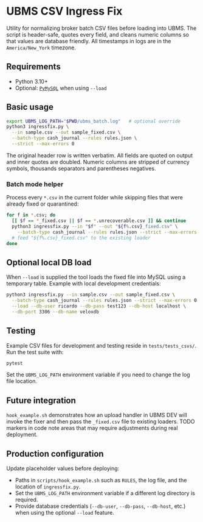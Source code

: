 # UBMS CSV Ingress Fix

Utility for normalizing broker batch CSV files before loading into UBMS. The
script is header-safe, quotes every field, and cleans numeric columns so that
values are database friendly.  All timestamps in logs are in the
`America/New_York` timezone.

## Requirements
* Python 3.10+
* Optional: [`PyMySQL`](https://pymysql.readthedocs.io/) when using `--load`

## Basic usage
```bash
export UBMS_LOG_PATH="$PWD/ubms_batch.log"   # optional override
python3 ingressfix.py \
  --in sample.csv --out sample_fixed.csv \
  --batch-type cash_journal --rules rules.json \
  --strict --max-errors 0
```

The original header row is written verbatim.  All fields are quoted on output
and inner quotes are doubled.  Numeric columns are stripped of currency symbols,
thousands separators and parentheses negatives.

### Batch mode helper
Process every `*.csv` in the current folder while skipping files that were
already fixed or quarantined:

```bash
for f in *.csv; do
  [[ $f == *_fixed.csv || $f == *.unrecoverable.csv ]] && continue
  python3 ingressfix.py --in "$f" --out "${f%.csv}_fixed.csv" \
    --batch-type cash_journal --rules rules.json --strict --max-errors 0
  # feed "${f%.csv}_fixed.csv" to the existing loader
done
```

## Optional local DB load
When `--load` is supplied the tool loads the fixed file into MySQL using a
temporary table.  Example with local development credentials:

```bash
python3 ingressfix.py --in sample.csv --out sample_fixed.csv \
  --batch-type cash_journal --rules rules.json --strict --max-errors 0 \
  --load --db-user ricardo --db-pass test123 --db-host localhost \
  --db-port 3306 --db-name veloxdb
```

## Testing

Example CSV files for development and testing reside in `tests/tests_csvs/`.
Run the test suite with:

```bash
pytest
```

Set the `UBMS_LOG_PATH` environment variable if you need to change the log file
location.

## Future integration
`hook_example.sh` demonstrates how an upload handler in UBMS DEV will invoke the
fixer and then pass the `_fixed.csv` file to existing loaders.  TODO markers in
code note areas that may require adjustments during real deployment.

## Production configuration
Update placeholder values before deploying:

* Paths in `scripts/hook_example.sh` such as `RULES`, the log file, and the
  location of `ingressfix.py`.
* Set the `UBMS_LOG_PATH` environment variable if a different log directory is
  required.
* Provide database credentials (`--db-user`, `--db-pass`, `--db-host`, etc.)
  when using the optional `--load` feature.
